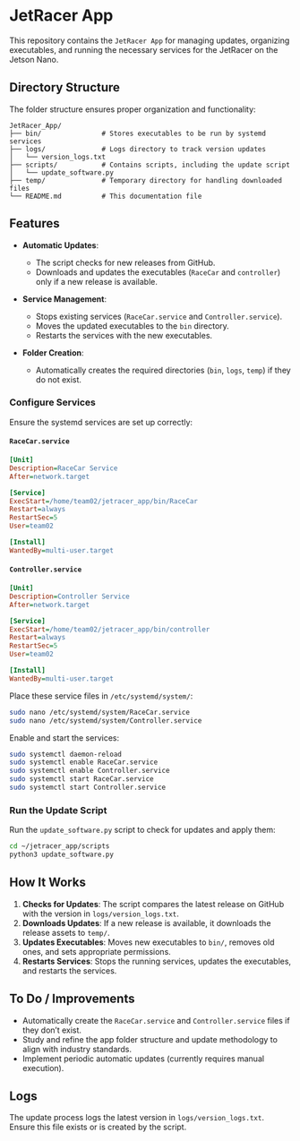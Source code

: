 # JetRacer App

This repository contains the `JetRacer App` for managing updates, organizing executables, and running the necessary services for the JetRacer on the Jetson Nano.

## Directory Structure

The folder structure ensures proper organization and functionality:

```
JetRacer_App/
├── bin/               # Stores executables to be run by systemd services
├── logs/              # Logs directory to track version updates
│   └── version_logs.txt
├── scripts/           # Contains scripts, including the update script
│   └── update_software.py
├── temp/              # Temporary directory for handling downloaded files
└── README.md          # This documentation file
```

## Features

- **Automatic Updates**:
  - The script checks for new releases from GitHub.
  - Downloads and updates the executables (`RaceCar` and `controller`) only if a new release is available.

- **Service Management**:
  - Stops existing services (`RaceCar.service` and `Controller.service`).
  - Moves the updated executables to the `bin` directory.
  - Restarts the services with the new executables.

- **Folder Creation**:
  - Automatically creates the required directories (`bin`, `logs`, `temp`) if they do not exist.

### Configure Services

Ensure the systemd services are set up correctly:

#### `RaceCar.service`
```ini
[Unit]
Description=RaceCar Service
After=network.target

[Service]
ExecStart=/home/team02/jetracer_app/bin/RaceCar
Restart=always
RestartSec=5
User=team02

[Install]
WantedBy=multi-user.target
```

#### `Controller.service`
```ini
[Unit]
Description=Controller Service
After=network.target

[Service]
ExecStart=/home/team02/jetracer_app/bin/controller
Restart=always
RestartSec=5
User=team02

[Install]
WantedBy=multi-user.target
```

Place these service files in `/etc/systemd/system/`:
```bash
sudo nano /etc/systemd/system/RaceCar.service
sudo nano /etc/systemd/system/Controller.service
```

Enable and start the services:
```bash
sudo systemctl daemon-reload
sudo systemctl enable RaceCar.service
sudo systemctl enable Controller.service
sudo systemctl start RaceCar.service
sudo systemctl start Controller.service
```

### Run the Update Script

Run the `update_software.py` script to check for updates and apply them:
```bash
cd ~/jetracer_app/scripts
python3 update_software.py
```

## How It Works

1. **Checks for Updates**: The script compares the latest release on GitHub with the version in `logs/version_logs.txt`.
2. **Downloads Updates**: If a new release is available, it downloads the release assets to `temp/`.
3. **Updates Executables**: Moves new executables to `bin/`, removes old ones, and sets appropriate permissions.
4. **Restarts Services**: Stops the running services, updates the executables, and restarts the services.

## To Do / Improvements

- Automatically create the `RaceCar.service` and `Controller.service` files if they don’t exist.
- Study and refine the app folder structure and update methodology to align with industry standards.
- Implement periodic automatic updates (currently requires manual execution).

## Logs

The update process logs the latest version in `logs/version_logs.txt`. Ensure this file exists or is created by the script.


